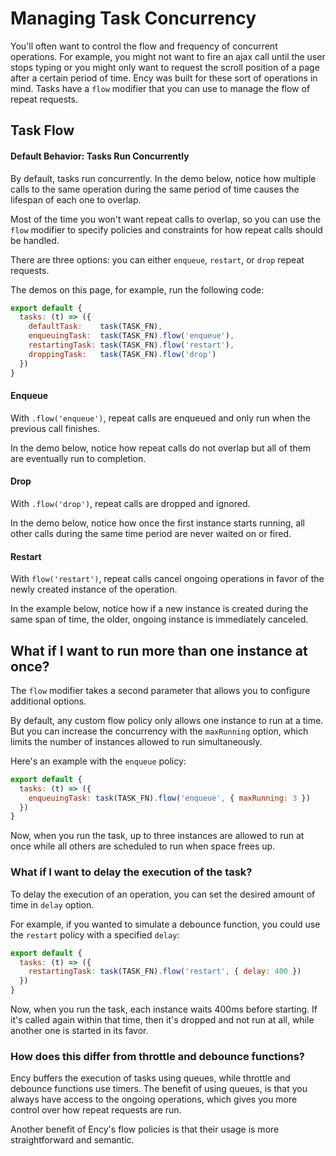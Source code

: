 <script>
import ConcurrencyTimeline from '~components/tasks/ConcurrencyTimeline.vue'

export default {
  components: {
    ConcurrencyTimeline
  }
}
</script>

# Managing Task Concurrency

You'll often want to control the flow and frequency of concurrent operations. For example, you might not want to fire an ajax call until the user stops typing or you might only want to request the scroll position of a page after a certain period of time. Ency was built for these sort of operations in mind. Tasks have a `flow` modifier that you can use to manage the flow of repeat requests.


## Task Flow

#### Default Behavior: Tasks Run Concurrently

By default, tasks run concurrently. In the demo below, notice how multiple calls to the same operation during the same period of time causes the lifespan of each one to overlap.

<div class="showcase">
  <ConcurrencyTimeline flow="default" />
</div>


Most of the time you won't want repeat calls to overlap, so you can use the `flow` modifier to specify policies and constraints for how repeat calls should be handled.

There are three options: you can either `enqueue`, `restart`, or `drop` repeat requests.

The demos on this page, for example, run the following code:

```javascript
export default {
  tasks: (t) => ({
    defaultTask:    task(TASK_FN),
    enqueuingTask:  task(TASK_FN).flow('enqueue'),
    restartingTask: task(TASK_FN).flow('restart'),
    droppingTask:   task(TASK_FN).flow('drop')
  })
}
```
#### Enqueue

With `.flow('enqueue')`, repeat calls are enqueued and only run when the previous call finishes.

In the demo below, notice how repeat calls do not overlap but all of them are eventually run to completion.

<div class="showcase">
  <ConcurrencyTimeline flow="enqueue" />
</div>

#### Drop

With `.flow('drop')`, repeat calls are dropped and ignored.

In the demo below, notice how once the first instance starts running, all other calls during the same time period are never waited on or fired.

<div class="showcase">
  <ConcurrencyTimeline flow="drop" />
</div>


#### Restart

With `flow('restart')`, repeat calls cancel ongoing operations in favor of the newly created instance of the operation.

In the example below, notice how if a new instance is created during the same span of time, the older, ongoing instance is immediately canceled.

<div>
  <ConcurrencyTimeline flow="restart" />
</div>

## What if I want to run more than one instance at once?

The `flow` modifier takes a second parameter that allows you to configure additional options.

By default, any custom flow policy only allows one instance to run at a time. But you can increase the concurrency with the `maxRunning` option, which limits the number of instances allowed to run simultaneously.

Here's an example with the `enqueue` policy:

```javascript
export default {
  tasks: (t) => ({
    enqueuingTask: task(TASK_FN).flow('enqueue', { maxRunning: 3 })
  })
}
```

Now, when you run the task, up to three instances are allowed to run at once while all others are scheduled to run when space frees up.


<div class="showcase">
  <ConcurrencyTimeline flow="enqueue" :maxRunning=3 />
</div>

### What if I want to delay the execution of the task?

To delay the execution of an operation, you can set the desired amount of time in `delay` option.

For example, if you wanted to simulate a debounce function, you could use the `restart` policy with a specified `delay`:

```javascript
export default {
  tasks: (t) => ({
    restartingTask: task(TASK_FN).flow('restart', { delay: 400 })
  })
}
```

Now, when you run the task, each instance waits 400ms before starting. If it's called again within that time, then it's dropped and not run at all, while another one is started in its favor.


<div class="showcase">
  <ConcurrencyTimeline flow="restart" :delay=1000 />
</div>

### How does this differ from throttle and debounce functions?

Ency buffers the execution of tasks using queues, while throttle and debounce functions use timers. The benefit of using queues, is that you always have access to the ongoing operations, which gives you more control over how repeat requests are run.

Another benefit of Ency's flow policies is that their usage is more straightforward and semantic.
